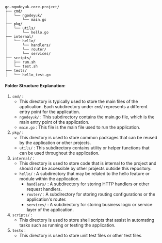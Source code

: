 ```
go-ngodeyuk-core-project/
├── cmd/
│   └── ngodeyuk/
│       └── main.go
├── pkg/
│   └── utils/
│       └── hello.go
├── internal/
│   └── hello/
│       └── handlers/
│       └── router/
│       └── services/
├── scripts/
│   ├── run.sh
│   └── test.sh
├── tests/
│   └── hello_test.go
```

#### Folder Structure Explanation:
1. `cmd/` :
   - This directory is typically used to store the main files of the application. Each subdirectory under `cmd/` represents a different entry point for the application.
   - `ngodeyuk/` : This subdirectory contains the main.go file, which is the main entry point of the application.
   - `main.go` : This file is the main file used to run the application.
2. `pkg/` :
   - This directory is used to store common packages that can be reused by the application or other projects.
   - `utils/` : This subdirectory contains utility or helper functions that can be used throughout the application.
3. `internal/` :
   - This directory is used to store code that is internal to the project and should not be accessible by other projects outside this repository.
   - `hello/` : A subdirectory that may be related to the hello feature or module within the application.
      - `handlers/` : A subdirectory for storing HTTP handlers or other request handlers.
      - `router/` : A subdirectory for storing routing configurations or the application's router.
      - `services/` : A subdirectory for storing business logic or service layer of the application.
4. `scripts/` :
   - This directory is used to store shell scripts that assist in automating tasks such as running or testing the application.
5. `tests` : 
   - This directory is used to store unit test files or other test files.
